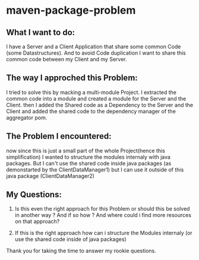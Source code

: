 # maven-package-problem

## What I want to do:
I have a Server and a Client Application that share some common Code (some Datastructures).
And to avoid Code duplication I want to share this common code between my Client and my Server.

## The way I approched this Problem:
I tried to solve this by macking a multi-module Project.
I extracted the common code into a module and created a module for the Server and the Client.
then I added the Shared code as a Dependency to the Server and the Client and added the shared code to the dependency manager of the aggregator pom.

## The Problem I encountered:
now since this is just a small part of the whole Project(hence this simplification) I wanted to structure the modules internaly with java packages.
But I can't use the shared code inside java packages (as demonstarted by the ClientDataManager1) but I can use it outside of this java package (ClientDataManager2)

## My Questions:
1. Is this even the right approach for this Problem or should this be solved in another way ? And if so how ? And where could i find more resources on that approach?

2. If this is the right approach how can i structure the Modules internaly (or use the shared code inside of java packages)

Thank you for taking the time to answer my rookie questions.
